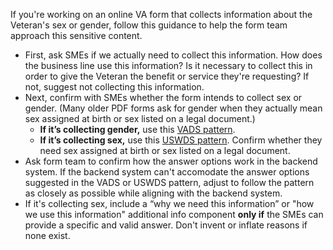 
If you're working on an online VA form that collects information about the Veteran's sex or gender, follow this guidance to help the form team approach this sensitive content.

- First, ask SMEs if we actually need to collect this information. How does the business line use this information? Is it necessary to collect this in order to give the Veteran the benefit or service they're requesting? If not, suggest not collecting this information.
- Next, confirm with SMEs whether the form intends to collect sex or gender. (Many older PDF forms ask for gender when they actually mean sex assigned at birth or sex listed on a legal document.)
    - **If it’s collecting gender,** use this [VADS pattern](https://design.va.gov/patterns/ask-users-for/gender).
    - **If it’s collecting sex,** use this [USWDS pattern](https://designsystem.digital.gov/patterns/create-a-user-profile/gender-identity-and-sex/). Confirm whether they need sex assigned at birth or sex listed on a legal document. 
- Ask form team to confirm how the answer options work in the backend system. If the backend system can't accomodate the answer options suggested in the VADS or USWDS pattern, adjust to follow the pattern as closely as possible while aligning with the backend system.
- If it's collecting sex, include a “why we need this information” or "how we use this information" additional info component **only if** the SMEs can provide a specific and valid answer. Don't invent or inflate reasons if none exist.
